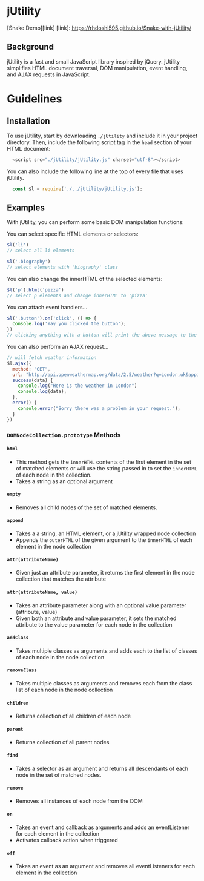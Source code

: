 # jUtility

[Snake Demo][link]
[link]: https://rhdoshi595.github.io/Snake-with-jUtility/

## Background

jUtility is a fast and small JavaScript library inspired by jQuery. jUtility simplifies HTML document traversal, DOM manipulation, event handling, and AJAX requests in JavaScript.

# Guidelines

## Installation

To use jUtility, start by downloading `./jUtility` and include it in your project directory. Then, include the following script tag in the `head` section of your HTML document:

``` javascript
  <script src="./jUtility/jUtility.js" charset="utf-8"></script>
```

You can also include the following line at the top of every file that uses jUtility.

``` javascript
  const $l = require('./../jUtility/jUtility.js');
```

## Examples

With jUtility, you can perform some basic DOM manipulation functions:

You can select specific HTML elements or selectors:

``` javascript
$l('li')
// select all li elements

$l('.biography')
// select elements with 'biography' class
```

You can also change the innerHTML of the selected elements:

``` javascript
$l('p').html('pizza')
// select p elements and change innerHTML to 'pizza'
```

You can attach event handlers...

``` javascript
$l('.button').on('click', () => {
  console.log('Yay you clicked the button');
})
// clicking anything with a button will print the above message to the console.
```

You can also perform an AJAX request...

``` javascript
// will fetch weather information
$l.ajax({
  method: "GET",
  url: "http://api.openweathermap.org/data/2.5/weather?q=London,uk&appid=bcb83c4b54aee8418983c2aff3073b3b",
  success(data) {
    console.log("Here is the weather in London")
    console.log(data);
  },
  error() {
    console.error("Sorry there was a problem in your request.");
  }
})
```

### `DOMNodeCollection.prototype` Methods

#### `html`
* This method gets the `innerHTML` contents of the first element in the set of matched elements or will use the string passed in to set the `innerHTML` of each node in the collection.
* Takes a string as an optional argument

#### `empty`
* Removes all child nodes of the set of matched elements.

#### `append`
* Takes a a string, an HTML element, or a jUtility wrapped node collection
* Appends the `outerHTML` of the given argument to the `innerHTML` of each element in the node collection

#### `attr(attributeName)`
* Given just an attribute parameter, it returns the first element in the node collection that matches the attribute

#### `attr(attributeName, value)`
* Takes an attribute parameter along with an optional value parameter (attribute, value)
* Given both an attribute and value parameter, it sets the matched attribute to the value parameter for each node in the collection

#### `addClass`
* Takes multiple classes as arguments and adds each to the list of classes of each node in the node collection

#### `removeClass`
* Takes multiple classes as arguments and removes each from the class list of each node in the node collection

#### `children`
* Returns collection of all children of each node

#### `parent`
* Returns collection of all parent nodes

#### `find`
* Takes a selector as an argument and returns all descendants of each node in the set of matched nodes.

#### `remove`
* Removes all instances of each node from the DOM

#### `on`
* Takes an event and callback as arguments and adds an eventListener for each element in the collection
* Activates callback action when triggered  

#### `off`
* Takes an event as an argument and removes all eventListeners for each element in the collection
